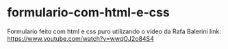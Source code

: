 # formulario-com-html-e-css
Formulario feito com html e css puro utilizando o vídeo da Rafa Balerini link: https://www.youtube.com/watch?v=wwqOJ2o84S4
